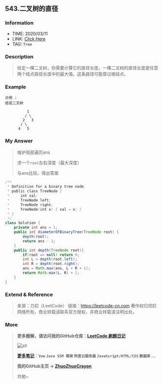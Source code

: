 ## 543.二叉树的直径

### Information

* TIME: 2020/03/11
* LINK: [Click Here](https://leetcode-cn.com/problems/diameter-of-binary-tree/)
* TAG: `Tree`

### Description

> 给定一棵二叉树，你需要计算它的直径长度。一棵二叉树的直径长度是任意两个结点路径长度中的最大值。这条路径可能穿过根结点。

### Example

```text
示例 :
给定二叉树

          1
         / \
        2   3
       / \     
      4   5    
```

### My Answer

> 维护局部遍历ans
>
> 求一个`root`左右深度（最大深度）
>
> 与ans比较，得出答案

```java
/**
 * Definition for a binary tree node.
 * public class TreeNode {
 *     int val;
 *     TreeNode left;
 *     TreeNode right;
 *     TreeNode(int x) { val = x; }
 * }
 */
class Solution {
    private int ans = 1;
    public int diameterOfBinaryTree(TreeNode root) {
        depth(root);
        return ans - 1;
    }
    public int depth(TreeNode root){
        if(root == null) return 0;
        int L = depth(root.left);
        int R = depth(root.right);
        ans = Math.max(ans, L + R + 1);
        return Math.max(L, R) + 1;
    }
}
```

### Extend & Reference

> 来源：力扣（LeetCode）
> 链接：https://leetcode-cn.com
> 著作权归领扣网络所有。商业转载请联系官方授权，非商业转载请注明出处。

### More

> **更多题解，请访问我的GitHub仓库：[LeetCode 刷题日记](https://github.com/ZhuoZhuoCrayon/my-Nodes/blob/master/Daily/README_2020.md)**
>
> ![alt](https://raw.githubusercontent.com/ZhuoZhuoCrayon/my-Nodes/master/Daily/img/mynode.png)
>
> [**更多笔记**](https://github.com/ZhuoZhuoCrayon/my-Nodes)：**`Vue` `Java SSM 框架` `阿里云服务器` `JavaScript/HTML/CSS`   `数据库` ...**
>
> **我的GitHub主页 -> [ZhuoZhuoCrayon](https://github.com/ZhuoZhuoCrayon)**
>
> 共勉~

